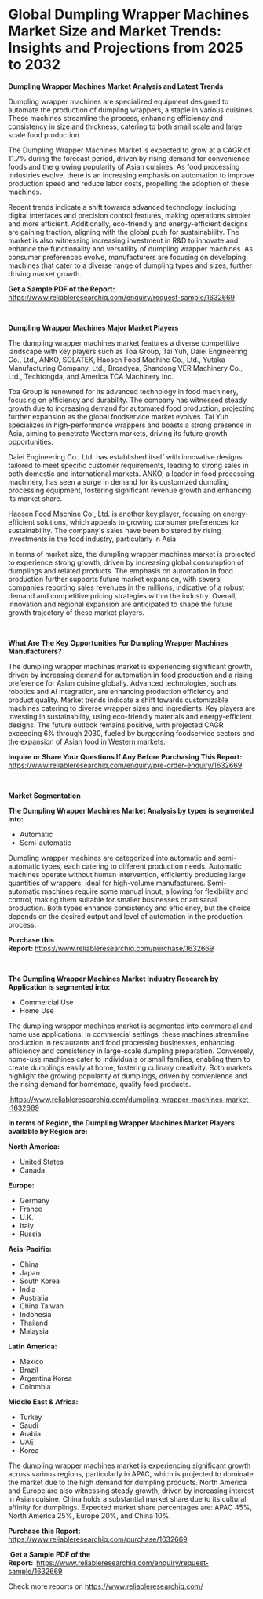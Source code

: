 <p><h1>Global Dumpling Wrapper Machines Market Size and Market Trends: Insights and Projections from 2025 to 2032</h1></p><p><strong>Dumpling Wrapper Machines Market Analysis and Latest Trends</strong></p>
<p><p>Dumpling wrapper machines are specialized equipment designed to automate the production of dumpling wrappers, a staple in various cuisines. These machines streamline the process, enhancing efficiency and consistency in size and thickness, catering to both small scale and large scale food production.</p><p>The Dumpling Wrapper Machines Market is expected to grow at a CAGR of 11.7% during the forecast period, driven by rising demand for convenience foods and the growing popularity of Asian cuisines. As food processing industries evolve, there is an increasing emphasis on automation to improve production speed and reduce labor costs, propelling the adoption of these machines.</p><p>Recent trends indicate a shift towards advanced technology, including digital interfaces and precision control features, making operations simpler and more efficient. Additionally, eco-friendly and energy-efficient designs are gaining traction, aligning with the global push for sustainability. The market is also witnessing increasing investment in R&D to innovate and enhance the functionality and versatility of dumpling wrapper machines. As consumer preferences evolve, manufacturers are focusing on developing machines that cater to a diverse range of dumpling types and sizes, further driving market growth.</p></p>
<p><strong>Get a Sample PDF of the Report:&nbsp;</strong> <a href="https://www.reliableresearchiq.com/enquiry/request-sample/1632669?utm_campaign=2292&utm_medium=2&utm_source=Github&utm_content=ia&utm_term=29032025&utm_id=dumpling-wrapper-machines">https://www.reliableresearchiq.com/enquiry/request-sample/1632669</a></p>
<p>&nbsp;</p>
<p><strong>Dumpling Wrapper Machines Major Market Players</strong></p>
<p><p>The dumpling wrapper machines market features a diverse competitive landscape with key players such as Toa Group, Tai Yuh, Daiei Engineering Co., Ltd., ANKO, SOLATEK, Haosen Food Machine Co., Ltd., Yutaka Manufacturing Company, Ltd., Broadyea, Shandong VER Machinery Co., Ltd., Techtongda, and America TCA Machinery Inc. </p><p>Toa Group is renowned for its advanced technology in food machinery, focusing on efficiency and durability. The company has witnessed steady growth due to increasing demand for automated food production, projecting further expansion as the global foodservice market evolves. Tai Yuh specializes in high-performance wrappers and boasts a strong presence in Asia, aiming to penetrate Western markets, driving its future growth opportunities.</p><p>Daiei Engineering Co., Ltd. has established itself with innovative designs tailored to meet specific customer requirements, leading to strong sales in both domestic and international markets. ANKO, a leader in food processing machinery, has seen a surge in demand for its customized dumpling processing equipment, fostering significant revenue growth and enhancing its market share. </p><p>Haosen Food Machine Co., Ltd. is another key player, focusing on energy-efficient solutions, which appeals to growing consumer preferences for sustainability. The company's sales have been bolstered by rising investments in the food industry, particularly in Asia.</p><p>In terms of market size, the dumpling wrapper machines market is projected to experience strong growth, driven by increasing global consumption of dumplings and related products. The emphasis on automation in food production further supports future market expansion, with several companies reporting sales revenues in the millions, indicative of a robust demand and competitive pricing strategies within the industry. Overall, innovation and regional expansion are anticipated to shape the future growth trajectory of these market players.</p></p>
<p>&nbsp;</p>
<p><strong>What Are The Key Opportunities For Dumpling Wrapper Machines Manufacturers?</strong></p>
<p><p>The dumpling wrapper machines market is experiencing significant growth, driven by increasing demand for automation in food production and a rising preference for Asian cuisine globally. Advanced technologies, such as robotics and AI integration, are enhancing production efficiency and product quality. Market trends indicate a shift towards customizable machines catering to diverse wrapper sizes and ingredients. Key players are investing in sustainability, using eco-friendly materials and energy-efficient designs. The future outlook remains positive, with projected CAGR exceeding 6% through 2030, fueled by burgeoning foodservice sectors and the expansion of Asian food in Western markets.</p></p>
<p><strong>Inquire or Share Your Questions If Any Before Purchasing This Report:</strong> <a href="https://www.reliableresearchiq.com/enquiry/pre-order-enquiry/1632669?utm_campaign=2292&utm_medium=2&utm_source=Github&utm_content=ia&utm_term=29032025&utm_id=dumpling-wrapper-machines">https://www.reliableresearchiq.com/enquiry/pre-order-enquiry/1632669</a></p>
<p>&nbsp;</p>
<p><strong>Market Segmentation</strong></p>
<p><strong>The Dumpling Wrapper Machines Market Analysis by types is segmented into:</strong></p>
<p><ul><li>Automatic</li><li>Semi-automatic</li></ul></p>
<p><p>Dumpling wrapper machines are categorized into automatic and semi-automatic types, each catering to different production needs. Automatic machines operate without human intervention, efficiently producing large quantities of wrappers, ideal for high-volume manufacturers. Semi-automatic machines require some manual input, allowing for flexibility and control, making them suitable for smaller businesses or artisanal production. Both types enhance consistency and efficiency, but the choice depends on the desired output and level of automation in the production process.</p></p>
<p><strong>Purchase this Report:&nbsp;</strong><a href="https://www.reliableresearchiq.com/purchase/1632669?utm_campaign=2292&utm_medium=2&utm_source=Github&utm_content=ia&utm_term=29032025&utm_id=dumpling-wrapper-machines">https://www.reliableresearchiq.com/purchase/1632669</a></p>
<p>&nbsp;</p>
<p><strong>The Dumpling Wrapper Machines Market Industry Research by Application is segmented into:</strong></p>
<p><ul><li>Commercial Use</li><li>Home Use</li></ul></p>
<p><p>The dumpling wrapper machines market is segmented into commercial and home use applications. In commercial settings, these machines streamline production in restaurants and food processing businesses, enhancing efficiency and consistency in large-scale dumpling preparation. Conversely, home-use machines cater to individuals or small families, enabling them to create dumplings easily at home, fostering culinary creativity. Both markets highlight the growing popularity of dumplings, driven by convenience and the rising demand for homemade, quality food products.</p></p>
<p><a href="https://www.reliableresearchiq.com/dumpling-wrapper-machines-market-r1632669?utm_campaign=2292&utm_medium=2&utm_source=Github&utm_content=ia&utm_term=29032025&utm_id=dumpling-wrapper-machines">&nbsp;https://www.reliableresearchiq.com/dumpling-wrapper-machines-market-r1632669</a></p>
<p><strong>In terms of Region, the Dumpling Wrapper Machines Market Players available by Region are:</strong></p>
<p>
    <p> <strong> North America: </strong>
        <ul>
            <li>United States</li>
            <li>Canada</li>
        </ul>
        </p> 
    <p> <strong> Europe: </strong>
        <ul>
            <li>Germany</li>
            <li>France</li>
            <li>U.K.</li>
            <li>Italy</li>
            <li>Russia</li>
        </ul>
        </p> 
    <p> <strong> Asia-Pacific: </strong>
        <ul>
            <li>China</li>
            <li>Japan</li>
            <li>South Korea</li>
            <li>India</li>
            <li>Australia</li>
            <li>China Taiwan</li>
            <li>Indonesia</li>
            <li>Thailand</li>
            <li>Malaysia</li>
        </ul>
        </p> 
    <p> <strong> Latin America: </strong>
        <ul>
            <li>Mexico</li>
            <li>Brazil</li>
            <li>Argentina Korea</li>
            <li>Colombia</li>
        </ul>
        </p> 
    <p> <strong> Middle East & Africa: </strong>
        <ul>
            <li>Turkey</li>
            <li>Saudi</li>
            <li>Arabia</li>
            <li>UAE</li>
            <li>Korea</li>
        </ul>
    </p>
    </p>
<p><p>The dumpling wrapper machines market is experiencing significant growth across various regions, particularly in APAC, which is projected to dominate the market due to the high demand for dumpling products. North America and Europe are also witnessing steady growth, driven by increasing interest in Asian cuisine. China holds a substantial market share due to its cultural affinity for dumplings. Expected market share percentages are: APAC 45%, North America 25%, Europe 20%, and China 10%.</p></p>
<p><strong>Purchase this Report: </strong><a href="https://www.reliableresearchiq.com/purchase/1632669?utm_campaign=2292&utm_medium=2&utm_source=Github&utm_content=ia&utm_term=29032025&utm_id=dumpling-wrapper-machines">https://www.reliableresearchiq.com/purchase/1632669</a></p>
<p>&nbsp;<strong>Get a Sample PDF of the Report:&nbsp;&nbsp;</strong><a href="https://www.reliableresearchiq.com/enquiry/request-sample/1632669?utm_campaign=2292&utm_medium=2&utm_source=Github&utm_content=ia&utm_term=29032025&utm_id=dumpling-wrapper-machines">https://www.reliableresearchiq.com/enquiry/request-sample/1632669</a></p>
<p><strong></strong></p>
<p>Check more reports on <a href="https://www.reliableresearchiq.com/?utm_campaign=2292&utm_medium=2&utm_source=Github&utm_content=ia&utm_term=29032025&utm_id=dumpling-wrapper-machines">https://www.reliableresearchiq.com/</a></p>